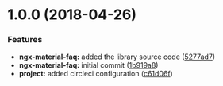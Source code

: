 <a name="1.0.0"></a>
# 1.0.0 (2018-04-26)


### Features

* **ngx-material-faq:** added the library source code ([5277ad7](https://github.com/anthonynahas/ngx-material-faq/commit/5277ad7))
* **ngx-material-faq:** initial commit ([1b919a8](https://github.com/anthonynahas/ngx-material-faq/commit/1b919a8))
* **project:** added circleci configuration ([c61d06f](https://github.com/anthonynahas/ngx-material-faq/commit/c61d06f))



